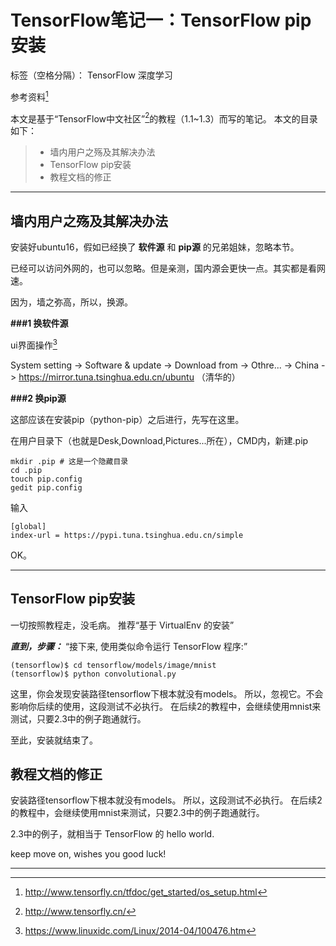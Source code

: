 # TensorFlow笔记一：TensorFlow pip安装

标签（空格分隔）： TensorFlow 深度学习

参考资料[^1.2下载与安装]

本文是基于“TensorFlow中文社区”[^中文社区]的教程（1.1~1.3）而写的笔记。
本文的目录如下：
> * 墙内用户之殇及其解决办法
> * TensorFlow pip安装
> * 教程文档的修正

---
## 墙内用户之殇及其解决办法

安装好ubuntu16，假如已经换了 **软件源** 和 **pip源** 的兄弟姐妹，忽略本节。

已经可以访问外网的，也可以忽略。但是亲测，国内源会更快一点。其实都是看网速。


因为，墙之弥高，所以，换源。


**###1 换软件源**

ui界面操作[^换源]

System setting -> Software & update -> Download from -> Othre... -> China -> https://mirror.tuna.tsinghua.edu.cn/ubuntu （清华的）


**###2 换pip源**

这部应该在安装pip（python-pip）之后进行，先写在这里。

在用户目录下（也就是Desk,Download,Pictures...所在），CMD内，新建.pip

```
mkdir .pip # 这是一个隐藏目录
cd .pip 
touch pip.config
gedit pip.config
```

输入

```
[global]
index-url = https://pypi.tuna.tsinghua.edu.cn/simple
```

OK。

---
## TensorFlow pip安装
一切按照教程走，没毛病。
推荐“基于 VirtualEnv 的安装”

***直到，步骤：***
“接下来, 使用类似命令运行 TensorFlow 程序:”
```
(tensorflow)$ cd tensorflow/models/image/mnist
(tensorflow)$ python convolutional.py
```
这里，你会发现安装路径tensorflow下根本就没有models。
所以，忽视它。不会影响你后续的使用，这段测试不必执行。
在后续2的教程中，会继续使用mnist来测试，只要2.3中的例子跑通就行。

至此，安装就结束了。


## 教程文档的修正
安装路径tensorflow下根本就没有models。
所以，这段测试不必执行。
在后续2的教程中，会继续使用mnist来测试，只要2.3中的例子跑通就行。

2.3中的例子，就相当于 TensorFlow 的 hello world.

keep move on, wishes you good luck!

---
[^中文社区]:http://www.tensorfly.cn/

[^1.2下载与安装]: http://www.tensorfly.cn/tfdoc/get_started/os_setup.html

[^换源]: https://www.linuxidc.com/Linux/2014-04/100476.htm




